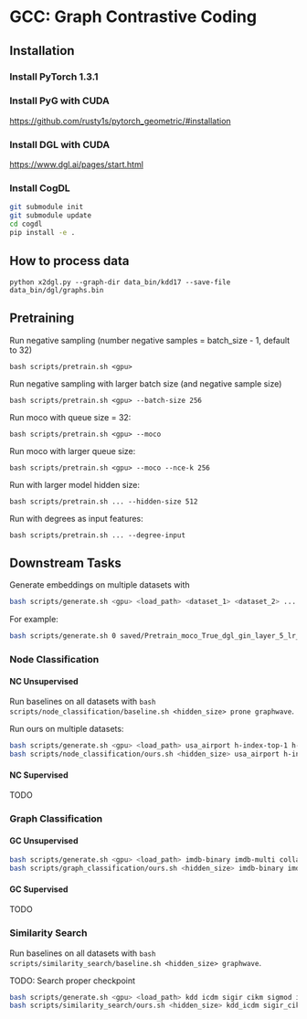 # GCC: Graph Contrastive Coding

## Installation

### Install PyTorch 1.3.1

### Install PyG with CUDA

https://github.com/rusty1s/pytorch_geometric/#installation

### Install DGL with CUDA

https://www.dgl.ai/pages/start.html

### Install CogDL

```bash
git submodule init
git submodule update
cd cogdl
pip install -e .
```

## How to process data

```
python x2dgl.py --graph-dir data_bin/kdd17 --save-file data_bin/dgl/graphs.bin
```

## Pretraining

Run negative sampling (number negative samples = batch_size - 1, default to 32)

```
bash scripts/pretrain.sh <gpu>
```

Run negative sampling with larger batch size (and negative sample size)

```
bash scripts/pretrain.sh <gpu> --batch-size 256
```

Run moco with queue size = 32:

```
bash scripts/pretrain.sh <gpu> --moco
```

Run moco with larger queue size:

```
bash scripts/pretrain.sh <gpu> --moco --nce-k 256
```

Run with larger model hidden size:

```
bash scripts/pretrain.sh ... --hidden-size 512
```

Run with degrees as input features:

```
bash scripts/pretrain.sh ... --degree-input
```

## Downstream Tasks

Generate embeddings on multiple datasets with

```bash
bash scripts/generate.sh <gpu> <load_path> <dataset_1> <dataset_2> ...
```

For example:

```bash
bash scripts/generate.sh 0 saved/Pretrain_moco_True_dgl_gin_layer_5_lr_0.005_decay_1e-05_bsz_32_samples_2000_nce_t_0.07_nce_k_32_rw_hops_256_restart_prob_0.8_aug_1st_ft_False/current.pth usa_airport kdd imdb-binary
```

### Node Classification

#### NC Unsupervised

Run baselines on all datasets with `bash scripts/node_classification/baseline.sh <hidden_size> prone graphwave`.

Run ours on multiple datasets:

```bash
bash scripts/generate.sh <gpu> <load_path> usa_airport h-index-top-1 h-index-rand-1 h-index-rand20intop200
bash scripts/node_classification/ours.sh <hidden_size> usa_airport h-index-top-1 h-index-rand-1 h-index-rand20intop200
```

#### NC Supervised

TODO

### Graph Classification

#### GC Unsupervised

```bash
bash scripts/generate.sh <gpu> <load_path> imdb-binary imdb-multi collab rdt-b rdt-5k
bash scripts/graph_classification/ours.sh <hidden_size> imdb-binary imdb-multi collab rdt-b rdt-5k
```

#### GC Supervised

TODO

### Similarity Search

Run baselines on all datasets with `bash scripts/similarity_search/baseline.sh <hidden_size> graphwave`.

TODO: Search proper checkpoint

```bash
bash scripts/generate.sh <gpu> <load_path> kdd icdm sigir cikm sigmod icde
bash scripts/similarity_search/ours.sh <hidden_size> kdd_icdm sigir_cikm sigmod_icde
```
